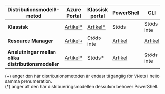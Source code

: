 | **Distributionsmodell/-metod** | **Azure Portal** | **Klassisk portal** | **PowerShell** | **CLI** |
| --- | --- | --- | --- | --- |
| **Klassisk** |[Artikel*](../articles/vpn-gateway/vpn-gateway-howto-vnet-vnet-portal-classic.md)|[Artikel*](../articles/vpn-gateway/virtual-networks-configure-vnet-to-vnet-connection.md) |Stöds | Stöds inte|
| **Resource Manager** |[Artikel+](../articles/vpn-gateway/vpn-gateway-howto-vnet-vnet-resource-manager-portal.md) |Stöds inte |[Artikel](../articles/vpn-gateway/vpn-gateway-vnet-vnet-rm-ps.md) |[Artikel](../articles/vpn-gateway/vpn-gateway-howto-vnet-vnet-cli.md)
| **Anslutningar mellan olika distributionsmodeller** |[Artikel*](../articles/vpn-gateway/vpn-gateway-connect-different-deployment-models-portal.md) |Stöds* |[Artikel](../articles/vpn-gateway/vpn-gateway-connect-different-deployment-models-powershell.md) | Stöds inte |

(+) anger den här distributionsmetoden är endast tillgänglig för VNets i hello samma prenumeration.<br>
(*) anger att den här distribueringsmodellen dessutom behöver PowerShell.